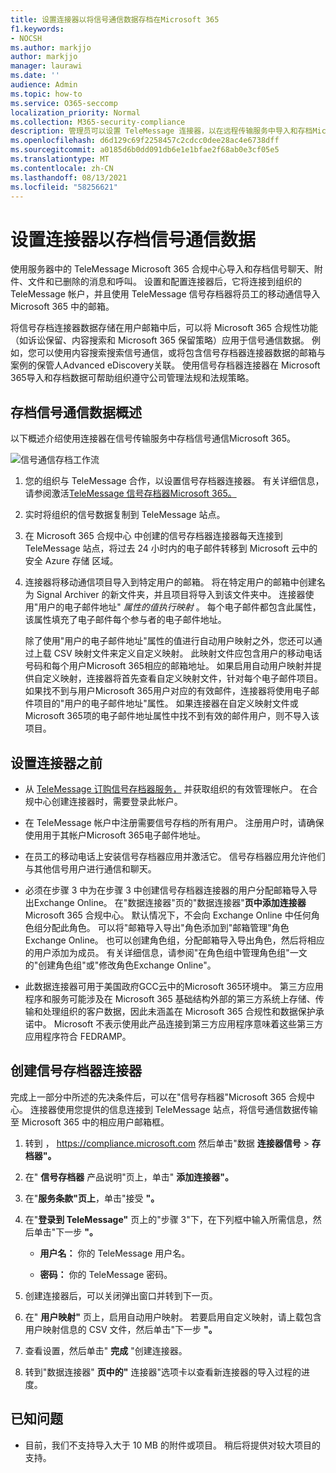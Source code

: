 ```yaml
---
title: 设置连接器以将信号通信数据存档在Microsoft 365
f1.keywords:
- NOCSH
ms.author: markjjo
author: markjjo
manager: laurawi
ms.date: ''
audience: Admin
ms.topic: how-to
ms.service: O365-seccomp
localization_priority: Normal
ms.collection: M365-security-compliance
description: 管理员可以设置 TeleMessage 连接器，以在远程传输服务中导入和存档Microsoft 365。 这样，您就可以在 Microsoft 365 中存档来自第三方数据源的数据，以便您可以使用合规性功能（如合法保留、内容搜索和保留策略）来管理组织的第三方数据。
ms.openlocfilehash: d6d129c69f2258457c2cdcc0dee28ac4e6738dff
ms.sourcegitcommit: a0185d6b0dd091db6e1e1bfae2f68ab0e3cf05e5
ms.translationtype: MT
ms.contentlocale: zh-CN
ms.lasthandoff: 08/13/2021
ms.locfileid: "58256621"
---
```

# <a name="set-up-a-connector-to-archive-signal-communications-data"></a>设置连接器以存档信号通信数据

使用服务器中的 TeleMessage Microsoft 365 合规中心导入和存档信号聊天、附件、文件和已删除的消息和呼叫。 设置和配置连接器后，它将连接到组织的 TeleMessage 帐户，并且使用 TeleMessage 信号存档器将员工的移动通信导入 Microsoft 365 中的邮箱。

将信号存档连接器数据存储在用户邮箱中后，可以将 Microsoft 365 合规性功能（如诉讼保留、内容搜索和 Microsoft 365 保留策略）应用于信号通信数据。 例如，您可以使用内容搜索搜索信号通信，或将包含信号存档器连接器数据的邮箱与案例的保管人Advanced eDiscovery关联。 使用信号存档器连接器在 Microsoft 365导入和存档数据可帮助组织遵守公司管理法规和法规策略。

## <a name="overview-of-archiving-signal-communications-data"></a>存档信号通信数据概述

以下概述介绍使用连接器在信号传输服务中存档信号通信Microsoft 365。

![信号通信存档工作流](../media/SignalConnectorWorkflow.png)

1. 您的组织与 TeleMessage 合作，以设置信号存档器连接器。 有关详细信息，请参阅激活[TeleMessage 信号存档器Microsoft 365。](https://www.telemessage.com/microsoft-365-activation-for-signal-archiver/)

2. 实时将组织的信号数据复制到 TeleMessage 站点。

3. 在 Microsoft 365 合规中心 中创建的信号存档器连接器每天连接到 TeleMessage 站点，将过去 24 小时内的电子邮件转移到 Microsoft 云中的安全 Azure 存储 区域。

4. 连接器将移动通信项目导入到特定用户的邮箱。 将在特定用户的邮箱中创建名为 Signal Archiver 的新文件夹，并且项目将导入到该文件夹中。 连接器使用"用户的电子邮件地址" *属性的值执行映射* 。 每个电子邮件都包含此属性，该属性填充了电子邮件每个参与者的电子邮件地址。

   除了使用"用户的电子邮件地址"属性的值进行自动用户映射之外，您还可以通过上载 CSV 映射文件来定义自定义映射。 此映射文件应包含用户的移动电话号码和每个用户Microsoft 365相应的邮箱地址。 如果启用自动用户映射并提供自定义映射，连接器将首先查看自定义映射文件，针对每个电子邮件项目。 如果找不到与用户Microsoft 365用户对应的有效邮件，连接器将使用电子邮件项目的"用户的电子邮件地址"属性。 如果连接器在自定义映射文件或Microsoft 365项的电子邮件地址属性中找不到有效的邮件用户，则不导入该项目。 

## <a name="before-you-set-up-a-connector"></a>设置连接器之前

- 从 [TeleMessage 订购信号存档器服务，](https://www.telemessage.com/mobile-archiver/order-mobile-archiver-for-o365/) 并获取组织的有效管理帐户。 在合规中心创建连接器时，需要登录此帐户。

- 在 TeleMessage 帐户中注册需要信号存档的所有用户。 注册用户时，请确保使用用于其帐户Microsoft 365电子邮件地址。

- 在员工的移动电话上安装信号存档器应用并激活它。 信号存档器应用允许他们与其他信号用户进行通信和聊天。

- 必须在步骤 3 中为在步骤 3 中创建信号存档器连接器的用户分配邮箱导入导出Exchange Online。 在"数据连接器"页的"数据连接器"**页中添加连接器** Microsoft 365 合规中心。 默认情况下，不会向 Exchange Online 中任何角色组分配此角色。 可以将"邮箱导入导出"角色添加到"邮箱管理"角色Exchange Online。 也可以创建角色组，分配邮箱导入导出角色，然后将相应的用户添加为成员。 有关详细信息，请参阅"在角色[](/Exchange/permissions-exo/role-groups#create-role-groups)组中管理角色组[](/Exchange/permissions-exo/role-groups#modify-role-groups)"一文的"创建角色组"或"修改角色Exchange Online"。

- 此数据连接器可用于美国政府GCC云中的Microsoft 365环境中。 第三方应用程序和服务可能涉及在 Microsoft 365 基础结构外部的第三方系统上存储、传输和处理组织的客户数据，因此未涵盖在 Microsoft 365 合规性和数据保护承诺中。 Microsoft 不表示使用此产品连接到第三方应用程序意味着这些第三方应用程序符合 FEDRAMP。

## <a name="create-a-signal-archiver-connector"></a>创建信号存档器连接器

完成上一部分中所述的先决条件后，可以在"信号存档器"Microsoft 365 合规中心。 连接器使用您提供的信息连接到 TeleMessage 站点，将信号通信数据传输至 Microsoft 365 中的相应用户邮箱框。

1. 转到 ， <https://compliance.microsoft.com> 然后单击"数据 **连接器信号**  >  **存档器"。**

2. 在" **信号存档器** 产品说明"页上，单击" **添加连接器"。**

3. 在"**服务条款"页上**，单击"接受 **"。**

4. 在"**登录到 TeleMessage"** 页上的"步骤 3"下，在下列框中输入所需信息，然后单击"下一步 **"。**

    - **用户名：** 你的 TeleMessage 用户名。

    - **密码：** 你的 TeleMessage 密码。

5. 创建连接器后，可以关闭弹出窗口并转到下一页。

6. 在" **用户映射"** 页上，启用自动用户映射。 若要启用自定义映射，请上载包含用户映射信息的 CSV 文件，然后单击"下一步 **"。**

7. 查看设置，然后单击" **完成** "创建连接器。

8. 转到"数据连接器" **页中的"** 连接器"选项卡以查看新连接器的导入过程的进度。

## <a name="known-issues"></a>已知问题

- 目前，我们不支持导入大于 10 MB 的附件或项目。 稍后将提供对较大项目的支持。
